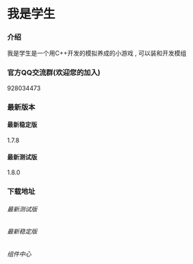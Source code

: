 # 我是学生

### 介绍
我是学生是一个用C++开发的模拟养成的小游戏 , 可以装和开发模组

### 官方QQ交流群(欢迎您的加入)
928034473

### 最新版本

#### 最新稳定版
1.7.8

#### 最新测试版
1.8.0

### 下载地址

###### 最新测试版


###### 最新稳定版


###### 组件中心

